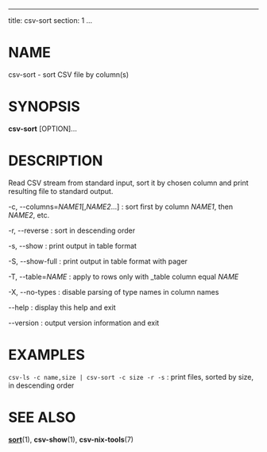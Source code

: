<!--
SPDX-License-Identifier: BSD-3-Clause
Copyright 2020-2023, Marcin Ślusarz <marcin.slusarz@gmail.com>
-->

---
title: csv-sort
section: 1
...

# NAME #

csv-sort - sort CSV file by column(s)

# SYNOPSIS #

**csv-sort** [OPTION]...

# DESCRIPTION #

Read CSV stream from standard input, sort it by chosen column and print
resulting file to standard output.

-c, \--columns=*NAME1*[,*NAME2*...]
:   sort first by column *NAME1*, then *NAME2*, etc.

-r, \--reverse
:   sort in descending order

-s, \--show
:   print output in table format

-S, \--show-full
:   print output in table format with pager

-T, \--table=*NAME*
:   apply to rows only with _table column equal *NAME*

-X, \--no-types
:   disable parsing of type names in column names

\--help
:   display this help and exit

\--version
:   output version information and exit

# EXAMPLES #

`csv-ls -c name,size | csv-sort -c size -r -s`
:   print files, sorted by size, in descending order

# SEE ALSO #

**[sort](http://man7.org/linux/man-pages/man1/sort.1.html)**(1),
**csv-show**(1), **csv-nix-tools**(7)
